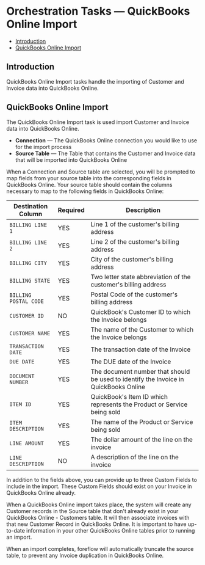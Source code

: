 # Orchestration Tasks &mdash; QuickBooks Online Import

-   [Introduction](#introduction)
-   [QuickBooks Online Import](#quickbooks-online-import)

<a name="introduction"></a>

## Introduction

QuickBooks Online Import tasks handle the importing of Customer and Invoice data into QuickBooks Online.

<a name="quickbooks-online-import"></a>

## QuickBooks Online Import

The QuickBooks Online Import task is used import Customer and Invoice data into QuickBooks Online.

-   **Connection** &mdash; The QuickBooks Online connection you would like to use for the import process
-   **Source Table** &mdash; The Table that contains the Customer and Invoice data that will be imported into QuickBooks Online

When a Connection and Source table are selected, you will be prompted to map fields from your source table into the corresponding fields in QuickBooks Online.  Your source table should contain the columns necessary to map to the following fields in QuickBooks Online:

<div markdown="1" class="table-wrap">

| Destination Column | Required | Description |
| ------------------------ | -------- | ------------------------------------------------------------------------------------ |
| `BILLING LINE 1`         | YES      | Line 1 of the customer's billing address                                             |
| `BILLING LINE 2`         | YES      | Line 2 of the customer's billing address                                             |
| `BILLING CITY`           | YES      | City of the customer's billing address                                               |
| `BILLING STATE`          | YES      | Two letter state abbreviation of the customer's billing address                      |
| `BILLING POSTAL CODE`    | YES      | Postal Code of the customer's billing address                                        |
| `CUSTOMER ID`            | NO       | QuickBook's Customer ID to which the Invoice belongs                                 | 
| `CUSTOMER NAME`          | YES      | The name of the Customer to which the Invoice belongs                                |
| `TRANSACTION DATE`       | YES      | The transaction date of the Invoice                                                  |
| `DUE DATE`               | YES      | The DUE date of the Invoice                                                          |
| `DOCUMENT NUMBER`        | YES      | The document number that should be used to identify the Invoice in QuickBooks Online |
| `ITEM ID`                | YES      | QuickBook's Item ID which represents the Product or Service being sold               |
| `ITEM DESCRIPTION`       | YES      | The name of the Product or Service being sold                                        |
| `LINE AMOUNT`            | YES      | The dollar amount of the line on the invoice                                         |
| `LINE DESCRIPTION`       | NO       | A description of the line on the invoice                                             |

</div>

In addition to the fields above, you can provide up to three Custom Fields to include in the import.  These Custom Fields should exist on your Invoice in QuickBooks Online already.

When a QuickBooks Online import takes place, the system will create any Customer records in the Source table that don't already exist in your QuickBooks Online - Customers table.  It will then associate invoices with that new Customer Record in QuickBooks Online.  It is important to have up-to-date information in your other QuickBooks Online tables prior to running an import.  

When an import completes, foreflow will automatically truncate the source table, to prevent any Invoice duplication in QuickBooks Online.